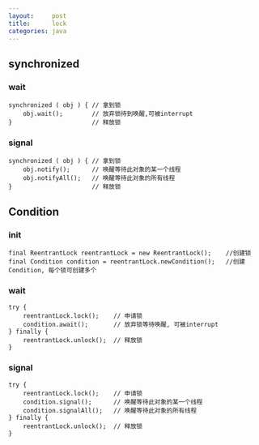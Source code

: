 ```yaml
---
layout:     post
title:      lock
categories: java
---
```


## synchronized
### wait

    synchronized ( obj ) { // 拿到锁
        obj.wait();        // 放弃锁待到唤醒,可被interrupt
    }                      // 释放锁

### signal

    synchronized ( obj ) { // 拿到锁
        obj.notify();      // 唤醒等待此对象的某一个线程
        obj.notifyAll();   // 唤醒等待此对象的所有线程
    }                      // 释放锁

## Condition

### init

    final ReentrantLock reentrantLock = new ReentrantLock();    //创建锁
    final Condition condition = reentrantLock.newCondition();   //创建Condition, 每个锁可创建多个

### wait

    try {
        reentrantLock.lock();    // 申请锁
        condition.await();       // 放弃锁等待唤醒, 可被interrupt
    } finally {
        reentrantLock.unlock();  // 释放锁
    }

### signal

    try {
        reentrantLock.lock();    // 申请锁
        condition.signal();      // 唤醒等待此对象的某一个线程
        condition.signalAll();   // 唤醒等待此对象的所有线程
    } finally {
        reentrantLock.unlock();  // 释放锁
    }

